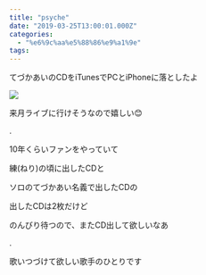 ```yaml
---
title: "psyche"
date: "2019-03-25T13:00:01.000Z"
categories: 
  - "%e6%9c%aa%e5%88%86%e9%a1%9e"
tags: 
---
```


てづかあいのCDをiTunesでPCとiPhoneに落としたよ

![](/images/2019-03-26-07-00-464675251721095089484.jpg)

来月ライブに行けそうなので嬉しい😊

.

10年くらいファンをやっていて

練(ねり)の頃に出したCDと

ソロのてづかあい名義で出したCDの

出したCDは2枚だけど

のんびり待つので、またCD出して欲しいなあ

.

歌いつづけて欲しい歌手のひとりです
